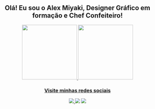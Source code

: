 <h2 align ="center"> Olá! Eu sou o Alex Miyaki, Designer Gráfico em formação e Chef Confeiteiro! </h2>


<div align ="center">

<a href="https://github.com/alexmiyaki">
<img height="180em" src="https://github-readme-stats.vercel.app/api/top-langs/?username=alexmiyaki&layout=compact&langs_count=7&theme=dracula"/>
<img height="180em" src="https://github-readme-stats.vercel.app/api?username=alexmiyaki&show_icons=true&theme=dracula&include_all_commits=true&count_private=true"/>

</div>

<h3 align="center"> Visite minhas redes sociais </h3>

<div align="center">

<a href="https://www.behance.net/alexmiyaki" target="_blank"><img src="https://img.shields.io/badge/-Behance-%230077B5?style=for-the-badge&logo=behance&logoColor=white" target="_blank"> </a>
<a href="https://www.instagram.com/alexmiyaki/" target="_blank"><img src="https://img.shields.io/badge/-Instagram-%23E4405F?style=for-the-badge&logo=instagram&logoColor=white" target="_blank"></a>
<a href="https://www.linkedin.com/in/alex-miyaki-451a97101/" target="_blank"><img src="https://img.shields.io/badge/-LinkedIn-%230077B5?style=for-the-badge&logo=linkedin&logoColor=white" target="_blank"></a>

</div>

<div align="center">

</div>
